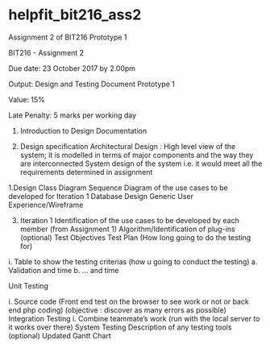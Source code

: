 # helpfit_bit216_ass2
Assignment 2 of BIT216 Prototype 1

BIT216 - Assignment 2


Due date:	23 October 2017 by 2.00pm
	
Output:	Design and Testing Document
	Prototype 1
	
Value:	15%

Late Penalty:	5 marks per working day


1.	Introduction to Design Documentation

2.	Design specification
Architectural Design : High level view of the system; it is modelled in terms of major components and the way they are interconnected
System design of the system i.e. it would meet all the requirements determined in assignment 

1.Design Class Diagram
Sequence Diagram of the use cases to be developed for Iteration 1 
Database Design
Generic User Experience/Wireframe

3.	Iteration 1
Identification of the use cases to be developed by each member (from Assignment 1)
Algorithm/Identification of plug-ins (optional)
Test Objectives
Test Plan (How long going to do the testing for)

i.	Table to show the testing criterias (how u going to conduct the testing)
a.	Validation and time
b.	… and time

Unit Testing

i.	Source code (Front end  test on the browser to see work or not or back end  php coding)  (objective : discover as many errors as possible)
Integration Testing
i.	Combine teammate’s work (run with the local server to it works over there)
System Testing
Description of any testing tools (optional)
Updated Gantt Chart
